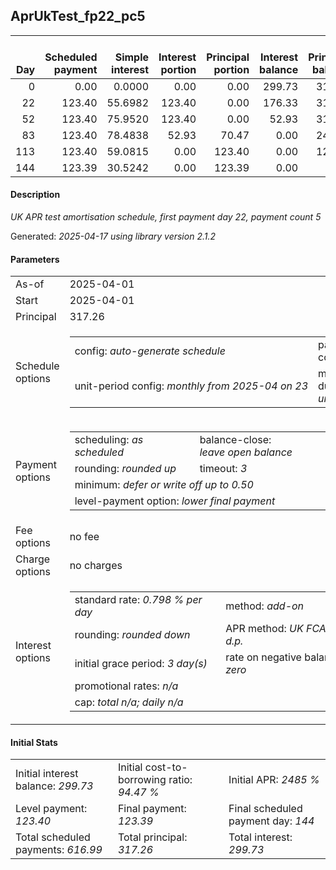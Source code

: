<h2>AprUkTest_fp22_pc5</h2>
<table>
    <thead style="vertical-align: bottom;">
        <th style="text-align: right;">Day</th>
        <th style="text-align: right;">Scheduled payment</th>
        <th style="text-align: right;">Simple interest</th>
        <th style="text-align: right;">Interest portion</th>
        <th style="text-align: right;">Principal portion</th>
        <th style="text-align: right;">Interest balance</th>
        <th style="text-align: right;">Principal balance</th>
        <th style="text-align: right;">Total simple interest</th>
        <th style="text-align: right;">Total interest</th>
        <th style="text-align: right;">Total principal</th>
    </thead>
    <tr style="text-align: right;">
        <td class="ci00">0</td>
        <td class="ci01" style="white-space: nowrap;">0.00</td>
        <td class="ci02">0.0000</td>
        <td class="ci03">0.00</td>
        <td class="ci04">0.00</td>
        <td class="ci05">299.73</td>
        <td class="ci06">317.26</td>
        <td class="ci07">0.0000</td>
        <td class="ci08">0.00</td>
        <td class="ci09">0.00</td>
    </tr>
    <tr style="text-align: right;">
        <td class="ci00">22</td>
        <td class="ci01" style="white-space: nowrap;">123.40</td>
        <td class="ci02">55.6982</td>
        <td class="ci03">123.40</td>
        <td class="ci04">0.00</td>
        <td class="ci05">176.33</td>
        <td class="ci06">317.26</td>
        <td class="ci07">55.6982</td>
        <td class="ci08">123.40</td>
        <td class="ci09">0.00</td>
    </tr>
    <tr style="text-align: right;">
        <td class="ci00">52</td>
        <td class="ci01" style="white-space: nowrap;">123.40</td>
        <td class="ci02">75.9520</td>
        <td class="ci03">123.40</td>
        <td class="ci04">0.00</td>
        <td class="ci05">52.93</td>
        <td class="ci06">317.26</td>
        <td class="ci07">131.6502</td>
        <td class="ci08">246.80</td>
        <td class="ci09">0.00</td>
    </tr>
    <tr style="text-align: right;">
        <td class="ci00">83</td>
        <td class="ci01" style="white-space: nowrap;">123.40</td>
        <td class="ci02">78.4838</td>
        <td class="ci03">52.93</td>
        <td class="ci04">70.47</td>
        <td class="ci05">0.00</td>
        <td class="ci06">246.79</td>
        <td class="ci07">210.1340</td>
        <td class="ci08">299.73</td>
        <td class="ci09">70.47</td>
    </tr>
    <tr style="text-align: right;">
        <td class="ci00">113</td>
        <td class="ci01" style="white-space: nowrap;">123.40</td>
        <td class="ci02">59.0815</td>
        <td class="ci03">0.00</td>
        <td class="ci04">123.40</td>
        <td class="ci05">0.00</td>
        <td class="ci06">123.39</td>
        <td class="ci07">269.2155</td>
        <td class="ci08">299.73</td>
        <td class="ci09">193.87</td>
    </tr>
    <tr style="text-align: right;">
        <td class="ci00">144</td>
        <td class="ci01" style="white-space: nowrap;">123.39</td>
        <td class="ci02">30.5242</td>
        <td class="ci03">0.00</td>
        <td class="ci04">123.39</td>
        <td class="ci05">0.00</td>
        <td class="ci06">0.00</td>
        <td class="ci07">299.7397</td>
        <td class="ci08">299.73</td>
        <td class="ci09">317.26</td>
    </tr>
</table>
<h4>Description</h4>
<p><i>UK APR test amortisation schedule, first payment day 22, payment count 5</i></p>
<p>Generated: <i>2025-04-17 using library version 2.1.2</i></p>
<h4>Parameters</h4>
<table>
    <tr>
        <td>As-of</td>
        <td>2025-04-01</td>
    </tr>
    <tr>
        <td>Start</td>
        <td>2025-04-01</td>
    </tr>
    <tr>
        <td>Principal</td>
        <td>317.26</td>
    </tr>
    <tr>
        <td>Schedule options</td>
        <td>
            <table>
                <tr>
                    <td>config: <i>auto-generate schedule</i></td>
                    <td>payment count: <i>5</i></td>
                </tr>
                <tr>
                    <td style="white-space: nowrap;">unit-period config: <i>monthly from 2025-04 on 23</i></td>
                    <td>max duration: <i>unlimited</i></td>
                </tr>
            </table>
        </td>
    </tr>
    <tr>
        <td>Payment options</td>
        <td>
            <table>
                <tr>
                    <td>scheduling: <i>as scheduled</i></td>
                    <td>balance-close: <i>leave&nbsp;open&nbsp;balance</i></td>
                </tr>
                <tr>
                    <td>rounding: <i>rounded up</i></td>
                    <td>timeout: <i>3</i></td>
                </tr>
                <tr>
                    <td colspan='2'>minimum: <i>defer&nbsp;or&nbsp;write&nbsp;off&nbsp;up&nbsp;to&nbsp;0.50</i></td>
                </tr>
                <tr>
                    <td colspan='2'>level-payment option: <i>lower&nbsp;final&nbsp;payment</i></td>
                </tr>
            </table>
        </td>
    </tr>
    <tr>
        <td>Fee options</td>
        <td>no fee
        </td>
    </tr>
    <tr>
        <td>Charge options</td>
        <td>no charges
        </td>
    </tr>
    <tr>
        <td>Interest options</td>
        <td>
            <table>
                <tr>
                    <td>standard rate: <i>0.798 % per day</i></td>
                    <td>method: <i>add-on</i></td>
                </tr>
                <tr>
                    <td>rounding: <i>rounded down</i></td>
                    <td>APR method: <i>UK FCA to 1 d.p.</i></td>
                </tr>
                <tr>
                    <td>initial grace period: <i>3 day(s)</i></td>
                    <td>rate on negative balance: <i>zero</i></td>
                </tr>
                <tr>
                    <td colspan="2">promotional rates: <i><i>n/a</i></i></td>
                </tr>
                <tr>
                    <td colspan="2">cap: <i>total <i>n/a</i>; daily <i>n/a</i></td>
                </tr>
            </table>
        </td>
    </tr>
</table>
<h4>Initial Stats</h4>
<table>
    <tr>
        <td>Initial interest balance: <i>299.73</i></td>
        <td>Initial cost-to-borrowing ratio: <i>94.47 %</i></td>
        <td>Initial APR: <i>2485 %</i></td>
    </tr>
    <tr>
        <td>Level payment: <i>123.40</i></td>
        <td>Final payment: <i>123.39</i></td>
        <td>Final scheduled payment day: <i>144</i></td>
    </tr>
    <tr>
        <td>Total scheduled payments: <i>616.99</i></td>
        <td>Total principal: <i>317.26</i></td>
        <td>Total interest: <i>299.73</i></td>
    </tr>
</table>
